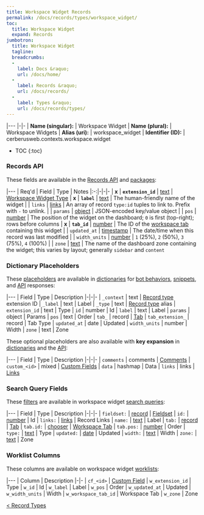 ```yaml
---
title: Workspace Widget Records
permalink: /docs/records/types/workspace_widget/
toc:
  title: Workspace Widget
  expand: Records
jumbotron:
  title: Workspace Widget
  tagline: 
  breadcrumbs:
  -
    label: Docs &raquo;
    url: /docs/home/
  -
    label: Records &raquo;
    url: /docs/records/
  -
    label: Types &raquo;
    url: /docs/records/types/
---
```


|---
|-|-
| **Name (singular):** | Workspace Widget
| **Name (plural):** | Workspace Widgets
| **Alias (uri):** | workspace_widget
| **Identifier (ID):** | cerberusweb.contexts.workspace.widget

* TOC
{:toc}

### Records API

These fields are available in the [Records API](/docs/api/endpoints/records/) and [packages](/docs/packages/):

|---
| Req'd | Field | Type | Notes
|:-:|-|-|-
| **x** | **`extension_id`** | [text](/docs/records/fields/types/text/) | [Workspace Widget Type](/docs/plugins/extensions/points/cerberusweb.ui.workspace.widget/) 
| **x** | **`label`** | [text](/docs/records/fields/types/text/) | The human-friendly name of the widget 
|   | `links` | [links](/docs/records/fields/types/links/) | An array of record `type:id` tuples to link to. Prefix with `-` to unlink. 
|   | `params` | [object](/docs/records/fields/types/object/) | JSON-encoded key/value object 
|   | `pos` | [number](/docs/records/fields/types/number/) | The position of the widget on the dashboard; `0` is first (top-right); rows before columns 
| **x** | **`tab_id`** | [number](/docs/records/fields/types/number/) | The ID of the [workspace tab](/docs/records/types/workspace_tab/) containing this widget 
|   | `updated_at` | [timestamp](/docs/records/fields/types/timestamp/) | The date/time when this record was last modified 
|   | `width_units` | [number](/docs/records/fields/types/number/) | `1` (25%), `2` (50%), `3` (75%), `4` (100%) 
|   | `zone` | [text](/docs/records/fields/types/text/) | The name of the dashboard zone containing the widget; this varies by layout; generally `sidebar` and `content` 

### Dictionary Placeholders

These [placeholders](/docs/bots/scripting/placeholders/) are available in [dictionaries](/docs/bots/behaviors/dictionaries/) for [bot behaviors](/docs/bots/behaviors/), [snippets](/docs/snippets/), and [API](/docs/api/) responses:

|---
| Field | Type | Description
|-|-|-
| `_context` | text | [Record type](/docs/records/types/) extension ID
| `_label` | text | Label
| `_type` | text | [Record type](/docs/records/types/) alias
| `extension_id` | text | Type
| `id` | number | Id
| `label` | text | Label
| `params` | object | Params
| `pos` | text | Order
| `tab_` | record | [Tab](/docs/records/types/workspace_tab/)
| `tab_extension_` | record | Tab Type
| `updated_at` | date | Updated
| `width_units` | number | Width
| `zone` | text | Zone

These optional placeholders are also available with **key expansion** in [dictionaries](/docs/bots/behaviors/dictionaries/key-expansion/) and the [API](/docs/api/responses/#expanding-keys-in-api-requests):

|---
| Field | Type | Description
|-|-|-
| `comments` | comments | [Comments](/docs/bots/behaviors/dictionaries/key-expansion/#comments)
| `custom_<id>` | mixed | [Custom Fields](/docs/bots/behaviors/dictionaries/key-expansion/#custom-fields)
| `data` | hashmap | Data
| `links` | links | [Links](/docs/bots/behaviors/dictionaries/key-expansion/#links)
	
### Search Query Fields

These [filters](/docs/search/#filters) are available in workspace widget [search queries](/docs/search/):

|---
| Field | Type | Description
|-|-|-
| `fieldset:` | [record](/docs/search/#deep-search) | [Fieldset](/docs/records/types/custom_fieldset/)
| `id:` | [number](/docs/search/#numbers) | Id
| `links:` | [links](/docs/search/#links) | Record Links
| `name:` | [text](/docs/search/#text) | Label
| `tab:` | [record](/docs/search/#deep-search) | [Tab](/docs/records/types/workspace_tab/)
| `tab.id:` | [chooser](/docs/search/#choosers) | [Workspace Tab](/docs/records/types/workspace_tab/)
| `tab.pos:` | [number](/docs/search/#numbers) | Order
| `type:` | [text](/docs/search/#text) | Type
| `updated:` | [date](/docs/search/#dates) | Updated
| `width:` | [text](/docs/search/#text) | Width
| `zone:` | [text](/docs/search/#text) | Zone
	
### Worklist Columns

These columns are available on workspace widget [worklists](/docs/worklists/):

|---
| Column | Description
|-|-
| `cf_<id>` | [Custom Field](/docs/records/types/custom_field/)
| `w_extension_id` | Type
| `w_id` | Id
| `w_label` | Label
| `w_pos` | Order
| `w_updated_at` | Updated
| `w_width_units` | Width
| `w_workspace_tab_id` | Workspace Tab
| `w_zone` | Zone

<div class="section-nav">
	<div class="left">
		<a href="/docs/records/types/" class="prev">&lt; Record Types</a>
	</div>
	<div class="right align-right">
	</div>
</div>
<div class="clear"></div>
